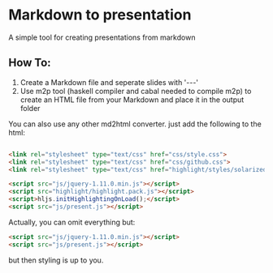 Markdown to presentation
========================

A simple tool for creating presentations from markdown

How To:
------
1. Create a Markdown file and seperate slides with '---'
2. Use m2p tool (haskell compiler and cabal needed to compile m2p) to create an HTML file from your Markdown and place it in the output folder

You can also use any other md2html converter. just add the following to the html:
```html

<link rel="stylesheet" type="text/css" href="css/style.css">
<link rel="stylesheet" type="text/css" href="css/github.css">
<link rel="stylesheet" type="text/css" href="highlight/styles/solarized_light.css"> <!-- Or your preferable syntax highlight theme -->

<script src="js/jquery-1.11.0.min.js"></script>
<script src="highlight/highlight.pack.js"></script>
<script>hljs.initHighlightingOnLoad();</script>
<script src="js/present.js"></script>
```

Actually, you can omit everything but:
```html
<script src="js/jquery-1.11.0.min.js"></script>
<script src="js/present.js"></script>
```

but then styling is up to you.

